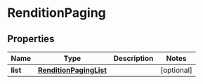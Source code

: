 

# RenditionPaging

## Properties

Name | Type | Description | Notes
------------ | ------------- | ------------- | -------------
**list** | [**RenditionPagingList**](RenditionPagingList.md) |  |  [optional]



